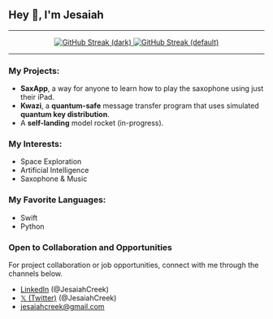  ## Hey 👋, I'm Jesaiah

---

<p align="center">
  <a href="https://git.io/streak-stats#gh-dark-mode-only">
    <img src="https://streak-stats.demolab.com?user=JesaiahCreek&theme=dark" alt="GitHub Streak (dark)" />
  </a>
  <a href="https://git.io/streak-stats#gh-light-mode-only">
    <img src="https://streak-stats.demolab.com?user=JesaiahCreek&theme=default" alt="GitHub Streak (default)" />
  </a>
</p>

---

### My Projects:
- **SaxApp**, a way for anyone to learn how to play the saxophone using just their iPad.
- **Kwazi**, a **quantum-safe** message transfer program that uses simulated **quantum key distribution**.
- A **self-landing** model rocket (in-progress).

### My Interests:
- Space Exploration
- Artificial Intelligence
- Saxophone & Music

### My Favorite Languages:
- Swift
- Python

### Open to Collaboration and Opportunities
For project collaboration or job opportunities, connect with me through the channels below.

- [LinkedIn](https://www.linkedin.com/in/jesaiahcreek/) (@JesaiahCreek)
- [𝕏 (Twitter)](https://twitter.com/JesaiahCreek) (@JesaiahCreek)
- jesaiahcreek@gmail.com
